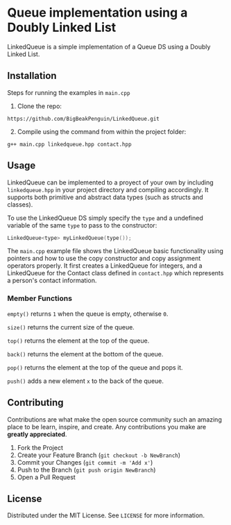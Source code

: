 # Queue implementation using a Doubly Linked List
LinkedQueue is a simple implementation of a Queue DS using a Doubly Linked List.

## Installation
Steps for running the examples in `main.cpp`
1. Clone the repo:
```
https://github.com/BigBeakPenguin/LinkedQueue.git
```
2. Compile using the command from within the project folder:
```
g++ main.cpp linkedqueue.hpp contact.hpp
```
## Usage
LinkedQueue can be implemented to a proyect of your own by including `linkedqueue.hpp` in your project directory and compiling accordingly. It supports both primitive and abstract data types (such as structs and classes).

To use the LinkedQueue DS simply specify the `type` and a undefined variable of the same `type` to pass to the constructor:
```cpp
LinkedQueue<type> myLinkedQueue(type());
```
The `main.cpp` example file shows the LinkedQueue basic functionality using pointers and how to use the copy constructor and copy assignment operators properly. It first creates a LinkedQueue for integers, and a LinkedQueue for the Contact class defined in `contact.hpp` which represents a person's contact information.

### Member Functions
`empty()` returns `1` when the queue is empty, otherwise `0`.

`size()` returns the current size of the queue.

`top()` returns the element at the top of the queue.

`back()` returns the element at the bottom of the queue.

`pop()` returns the element at the top of the queue and pops it.

`push()` adds a new element `x` to the back of the queue.

## Contributing

Contributions are what make the open source community such an amazing place to be learn, inspire, and create. Any contributions you make are **greatly appreciated**.

1. Fork the Project
2. Create your Feature Branch (`git checkout -b NewBranch`)
3. Commit your Changes (`git commit -m 'Add x'`)
4. Push to the Branch (`git push origin NewBranch`)
5. Open a Pull Request

## License

Distributed under the MIT License. See `LICENSE` for more information.
